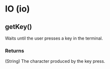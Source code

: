 # IO (io)
## getKey()

Waits until the user presses a key in the terminal.

### Returns

(String) The character produced by the key press.

